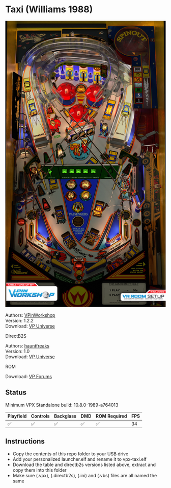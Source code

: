 # Taxi (Williams 1988)

![Table Preview](../../images/vpx-taxi.jpg)

Authors: [VPinWorkshop](https://vpuniverse.com/profile/40692-vpinworkshop/)  
Version: 1.2.2  
Download: [VP Universe](https://vpuniverse.com/files/file/7074-taxi-williams-1988-vpw-mod/)

DirectB2S

Authors: [hauntfreaks](https://vpuniverse.com/profile/5216-hauntfreaks/)  
Version: 1.0  
Download: [VP Universe](https://vpuniverse.com/files/file/14115-taxi-williams-1988-b2s-with-full-dmd/)

ROM

Download: [VP Forums](https://www.vpforums.org/index.php?app=downloads&showfile=914)

## Status 

Minimum VPX Standalone build: 10.8.0-1989-a764013

| Playfield | Controls | Backglass | DMD | ROM Required | FPS | 
|-----------|----------|-----------|-----|--------------|-----|
| :white_check_mark: | :white_check_mark: | :white_check_mark: | :white_check_mark: | :white_check_mark: | 34 |

## Instructions

- Copy the contents of this repo folder to your USB drive
- Add your personalized launcher.elf and rename it to vpx-taxi.elf
- Download the table and directb2s versions listed above, extract and copy them into this folder
- Make sure (.vpx), (.directb2s), (.ini) and (.vbs) files are all named the same

